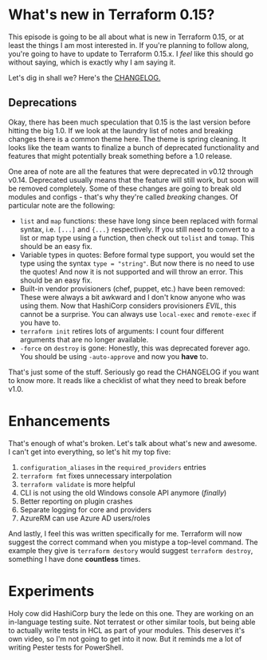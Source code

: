# What's new in Terraform 0.15?

This episode is going to be all about what is new in Terraform 0.15, or at least the things I am most interested in. If you're planning to follow along, you're going to have to update to Terraform 0.15.x. I *feel* like this should go without saying, which is exactly why I am saying it.

Let's dig in shall we? Here's the [CHANGELOG.](https://github.com/hashicorp/terraform/blob/v0.15.0/CHANGELOG.md)

## Deprecations

Okay, there has been much speculation that 0.15 is the last version before hitting the big 1.0. If we look at the laundry list of notes and breaking changes there is a common theme here. The theme is spring cleaning. It looks like the team wants to finalize a bunch of deprecated functionality and features that might potentially break something before a 1.0 release. 

One area of note are all the features that were deprecated in v0.12 through v0.14. Deprecated usually means that the feature will still work, but soon will be removed completely. Some of these changes are going to break old modules and configs - that's why they're called *breaking* changes. Of particular note are the following:

* `list` and `map` functions: these have long since been replaced with formal syntax, i.e. `[...]` and `{...}` respectively. If you still need to convert to a list or map type using a function, then check out `tolist` and `tomap`. This should be an easy fix.
* Variable types in quotes: Before formal type support, you would set the type using the syntax `type = "string"`. But now there is no need to use the quotes! And now it is not supported and will throw an error. This should be an easy fix.
* Built-in vendor provisioners (chef, puppet, etc.) have been removed: These were always a bit awkward and I don't know anyone who was using them. Now that HashiCorp considers provisioners *EVIL*, this cannot be a surprise. You can always use `local-exec` and `remote-exec` if you have to.
* `terraform init` retires lots of arguments: I count four different arguments that are no longer available. 
* `-force` on `destroy` is gone: Honestly, this was deprecated forever ago. You should be using `-auto-approve` and now you **have** to.

That's just some of the stuff. Seriously go read the CHANGELOG if you want to know more. It reads like a checklist of what they need to break before v1.0. 

# Enhancements

That's enough of what's broken. Let's talk about what's new and awesome. I can't get into everything, so let's hit my top five:

1. `configuration_aliases` in the `required_providers` entries
1. `terraform fmt` fixes unnecessary interpolation
1. `terraform validate` is more helpful
1. CLI is not using the old Windows console API anymore (*finally*)
1. Better reporting on plugin crashes
1. Separate logging for core and providers
1. AzureRM can use Azure AD users/roles

And lastly, I feel this was written specifically for me. Terraform will now suggest the correct command when you mistype a top-level command. The example they give is `terraform destory` would suggest `terraform destroy`, something I have done **countless** times.

# Experiments

Holy cow did HashiCorp bury the lede on this one. They are working on an in-language testing suite. Not terratest or other similar tools, but being able to actually write tests in HCL as part of your modules. This deserves it's own video, so I'm not going to get into it now. But it reminds me a lot of writing Pester tests for PowerShell.